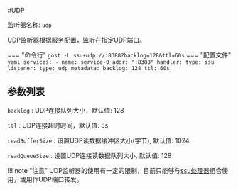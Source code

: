 #UDP

监听器名称: `udp`

UDP监听器根据服务配置，监听在指定UDP端口。

=== "命令行"
	```
	gost -L ssu+udp://:8388?backlog=128&ttl=60s
	```
=== "配置文件"
    ```yaml
	services:
	- name: service-0
	  addr: ":8388"
	  handler:
		type: ssu
	  listener:
		type: udp
		metadata:
		  backlog: 128
		  ttl: 60s
	```

## 参数列表

`backlog`
:    UDP连接队列大小，默认值: 128

`ttl`
:    UDP连接超时时间，默认值: 5s

`readBufferSize`
:    设置UDP读数据缓冲区大小(字节), 默认值: 1024

`readQueueSize`
:    设置UDP连接读数据队列大小, 默认值: 128

!!! note "注意"
    UDP监听器的使用有一定的限制，目前只能够与[ssu处理器](/components/handlers/ssu/)组合使用，或用作UDP端口转发。